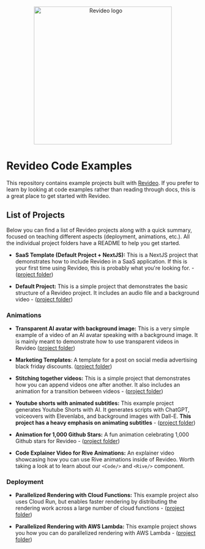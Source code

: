 <br/>
<p align="center">
  <a href="https://re.video">
    <picture>
      <source media="(prefers-color-scheme: dark)" srcset="./logo_dark.svg">
      <img width="360" alt="Revideo logo" src="./logo.svg">
    </picture>
  </a>
</p>


# Revideo Code Examples

This repository contains example projects built with [Revideo](https://github.com/redotvideo/revideo). If you prefer to learn by looking at code examples rather than reading through docs, this is a great place to get started with Revideo.

## List of Projects

Below you can find a list of Revideo projects along with a quick summary, focused on teaching different aspects (deployment, animations, etc.). All the individual project folders have a README to help you get started.

- **SaaS Template (Default Project + NextJS):** This is a NextJS project that demonstrates how to include Revideo in a SaaS application. If this is your first time using Revideo, this is probably what you're looking for. - ([project folder](https://github.com/redotvideo/revideo-examples/tree/main/saas-template))

- **Default Project:** This is a simple project that demonstrates the basic structure of a Revideo project. It includes an audio file and a background video - ([project folder](https://github.com/redotvideo/revideo-examples/tree/main/default))

### Animations

- **Transparent AI avatar with background image:** This is a very simple example of a video of an AI avatar speaking with a background image. It is mainly meant to demonstrate how to use transparent videos in Revideo ([project folder](https://github.com/redotvideo/revideo-examples/tree/main/github-stars-celebration))

- **Marketing Templates**: A template for a post on social media advertising black friday discounts. ([project folder](https://github.com/redotvideo/examples/tree/main/marketing-templates))

- **Stitching together videos:** This is a simple project that demonstrates how you can append videos one after another. It also includes an animation for a transition between videos - ([project folder](https://github.com/redotvideo/revideo-examples/tree/main/stitching-videos))

- **Youtube shorts with animated subtitles:** This example project generates Youtube Shorts with AI. It generates scripts with ChatGPT, voiceovers with Elevenlabs, and background images with Dall-E. **This project has a heavy emphasis on animating subtitles** - ([project folder](https://github.com/redotvideo/revideo-examples/tree/main/youtube-shorts))

- **Animation for 1,000 Github Stars:** A fun animation celebrating 1,000 Github stars for Revideo - ([project folder](https://github.com/redotvideo/revideo-examples/tree/main/youtube-shorts))

- **Code Explainer Video for Rive Animations:** An explainer video showcasing how you can use Rive animations inside of Revideo. Worth taking a look at to learn about our `<Code/>` and `<Rive/>` component.
  
### Deployment

- **Parallelized Rendering with Cloud Functions:** This example project also uses Cloud Run, but enables faster rendering by distributing the rendering work across a large number of cloud functions - ([project folder](https://github.com/redotvideo/revideo-examples/tree/main/google-cloud-run-parallelized))

- **Parallelized Rendering with AWS Lambda:** This example project shows you how you can do parallelized rendering with AWS Lambda - ([project folder](https://github.com/redotvideo/revideo-examples/tree/main/parallelized-aws-lambda))


